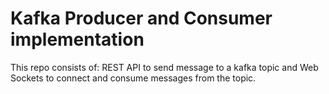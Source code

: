 # Kafka Producer and Consumer implementation

This repo consists of: REST API to send message to a kafka topic and Web Sockets to connect and consume messages from the topic.
